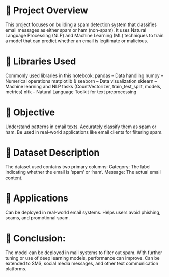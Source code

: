 
# 📝 Project Overview

This project focuses on building a spam detection system that classifies email messages as either spam or ham (non-spam). It uses Natural Language Processing (NLP) and Machine Learning (ML) techniques to train a model that can predict whether an email is legitimate or malicious.

# 🧰 Libraries Used

Commonly used libraries in this notebook:
pandas – Data handling
numpy – Numerical operations
matplotlib & seaborn – Data visualization
sklearn – Machine learning and NLP tasks (CountVectorizer, train_test_split, models, metrics)
nltk – Natural Language Toolkit for text preprocessing


# 🎯 Objective


Understand patterns in email texts.
Accurately classify them as spam or ham.
Be used in real-world applications like email clients for filtering spam.

# 📁 Dataset Description

The dataset used contains two primary columns:
Category: The label indicating whether the email is ‘spam’ or ‘ham’.
Message: The actual email content.

# 🚀 Applications

Can be deployed in real-world email systems.
Helps users avoid phishing, scams, and promotional spam.


# 🎯 Conclusion:

The model can be deployed in mail systems to filter out spam.
With further tuning or use of deep learning models, performance can improve.
Can be extended to SMS, social media messages, and other text communication platforms.
